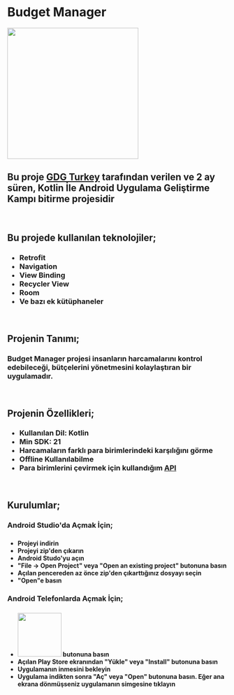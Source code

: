 <h1>Budget Manager</h1>

<a href="https://play.google.com/store/apps/details?id=com.furkandev.budgetmanager"><img src="https://i.resmim.net/i/google-play-badge.png" width = 300></a>

<h2>Bu proje <a href = "https://www.youtube.com/channel/UCwHGWX8X0TqGXMb-Q_GkmPg">GDG Turkey</a> tarafından verilen ve 2 ay süren, Kotlin İle Android Uygulama Geliştirme Kampı bitirme projesidir</h2>

<br><h2>Bu projede kullanılan teknolojiler;</h2>
<h3><ul>
<li>Retrofit</li>
<li>Navigation</li>
<li>View Binding</li>
<li>Recycler View</li>
<li>Room</li>
<li>Ve bazı ek kütüphaneler</li>
</ul></h3>

<br><h2>Projenin Tanımı;</h2>
<h3>Budget Manager projesi insanların harcamalarını kontrol edebileceği, bütçelerini yönetmesini kolaylaştıran bir uygulamadır.</h3>

<br><h2>Projenin Özellikleri;</h2>
<h3><ul>
<li>Kullanılan Dil: Kotlin</li>
<li>Min SDK: 21</li>
<li>Harcamaların farklı para birimlerindeki karşılığını görme</li>
<li>Offline Kullanılabilme</li>
  <li>Para birimlerini çevirmek için kullandığım <a href="https://ratesapi.io">API</a></li>
</ul></h3>

<br><h2>Kurulumlar;</h2>
<h3>Android Studio'da Açmak İçin;<h3>
<h4><ul>
<li>Projeyi indirin</li>
<li>Projeyi zip'den çıkarın</li>
<li>Android Studo'yu açın</li>
<li>"File -> Open Project" veya "Open an existing project" butonuna basın</li>
<li>Açılan pencereden az önce zip'den çıkarttığınız dosyayı seçin</li>
<li>"Open"e basın</li>
</ul></h4>

<h3>Android Telefonlarda Açmak İçin;<h3>
<h4><ul>
<li><a href="play.google.com/store/apps/details?id=com.furkandev.budgetmanager"><img src="https://i.resmim.net/i/google-play-badge.png" width = 100></a> butonuna basın</li>
<li>Açılan Play Store ekranından "Yükle" veya "Install" butonuna basın</li>
<li>Uygulamanın inmesini bekleyin</li>
<li>Uygulama indikten sonra "Aç" veya "Open" butonuna basın. Eğer ana ekrana dönmüşseniz uygulamanın simgesine tıklayın</li>
</ul></h4>
